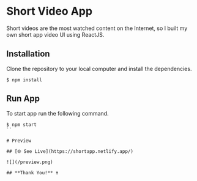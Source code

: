 # Short Video App

Short videos are the most watched content on the Internet, so I built my own short app video UI using ReactJS.

## Installation

Clone the repository to your local computer and install the dependencies.

```
$ npm install
```

## Run App

To start app run the following command.

```
$ npm start
``

# Preview

## [🌐 See Live](https://shortapp.netlify.app/)

![](/preview.png)

## **Thank You!** ❣️
